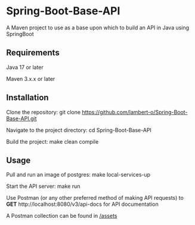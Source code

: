 # Spring-Boot-Base-API

A Maven project to use as a base upon which to build an API in Java using SpringBoot

## Requirements
Java 17 or later

Maven 3.x.x or later

## Installation

Clone the repository: git clone https://github.com/lambert-o/Spring-Boot-Base-API.git

Navigate to the project directory: cd Spring-Boot-Base-API

Build the project: make clean compile

## Usage

Pull and run an image of postgres: make local-services-up

Start the API server: make run

Use Postman (or any other preferred method of making API requests) to **GET** http://localhost:8080/v3/api-docs for API documentation

A Postman collection can be found in [/assets](../assets)

